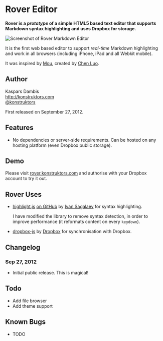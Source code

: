 # Rover Editor

**Rover is a *prototype* of a simple HTML5 based text editor that supports Markdown syntax highlighting and uses Dropbox for storage.**

![Screenshot of Rover Markdown Editor](https://raw.github.com/kasparsd/rover-editor/master/screenshot.png)

It is the first web based editor to support *real-time* Markdown highlighting and work in all browsers (including iPhone, iPad and all Webkit mobile).

It was inspired by [Mou](http://mouapp.com/), created by [Chen Luo](http://chenluois.com/).

## Author

Kaspars Dambis  
<http://konstruktors.com>  
[@konstruktors](http://twitter.com/konstruktors)

First released on September 27, 2012.


## Features

* 	No dependencies or server-side requirements. Can be hosted on any hosting platform (even Dropbox public storage).


## Demo

Please visit [rover.konstruktors.com](http://rover.konstruktors.com) and authorise with your Dropbox account to try it out.

## Rover Uses

* 	[highlight.js](http://softwaremaniacs.org/soft/highlight/en/) [on GitHub](https://github.com/isagalaev/highlight.js) by [Ivan Sagalaev](http://softwaremaniacs.org/) for syntax highlighting.
	
	I have modified the library to remove syntax detection, in order to improve performance (it reformats content on every `keydown`).

* 	[dropbox-js](https://github.com/dropbox/dropbox-js) by [Dropbox](https://github.com/dropbox) for synchronisation with Dropbox.

## Changelog

### Sep 27, 2012

* 	Initial public release. This is magical!


## Todo

* 	Add file browser
* 	Add theme support


## Known Bugs

* 	TODO